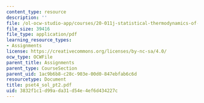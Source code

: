 ```yaml
---
content_type: resource
description: ''
file: /ol-ocw-studio-app/courses/20-011j-statistical-thermodynamics-of-biomolecular-systems-be-011j-spring-2004/3832f1c1d99ada31d54e4ef6d434227c_pset4_sol_pt2.pdf
file_size: 39416
file_type: application/pdf
learning_resource_types:
- Assignments
license: https://creativecommons.org/licenses/by-nc-sa/4.0/
ocw_type: OCWFile
parent_title: Assignments
parent_type: CourseSection
parent_uid: 1ac9b6b8-c28c-903e-00d0-847ebfab6c6d
resourcetype: Document
title: pset4_sol_pt2.pdf
uid: 3832f1c1-d99a-da31-d54e-4ef6d434227c
---
```

